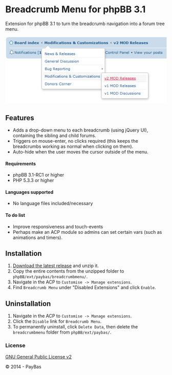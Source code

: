 Breadcrumb Menu for phpBB 3.1
==========

Extension for phpBB 3.1 to turn the breadcrumb navigation into a forum tree menu.

![Screenshot](screenshot.png)

## Features
- Adds a drop-down menu to each breadcrumb (using jQuery UI), containing the sibling and child forums.
- Triggers on mouse-enter, no clicks required (this keeps the breadcrumbs working as normal when clicking on them).
- Auto-hide when the user moves the cursor outside of the menu. 

#### Requirements
- phpBB 3.1-RC1 or higher
- PHP 5.3.3 or higher

#### Languages supported
- No language files included/necessary

#### To do list
- Improve responsiveness and touch-events
- Perhaps make an ACP module so admins can set certain vars (such as animations and timers).

## Installation
1. [Download the latest release](https://github.com/PayBas/BreadcrumbMenu/releases) and unzip it.
2. Copy the entire contents from the unzipped folder to `phpBB/ext/paybas/breadcrumbmenu/`.
3. Navigate in the ACP to `Customise -> Manage extensions`.
4. Find `Breadcrumb Menu` under "Disabled Extensions" and click `Enable`.

## Uninstallation
1. Navigate in the ACP to `Customise -> Manage extensions`.
2. Click the `Disable` link for `Breadcrumb Menu`.
3. To permanently uninstall, click `Delete Data`, then delete the `breadcrumbmenu` folder from `phpBB/ext/paybas/`.

### License
[GNU General Public License v2](http://opensource.org/licenses/GPL-2.0)

© 2014 - PayBas